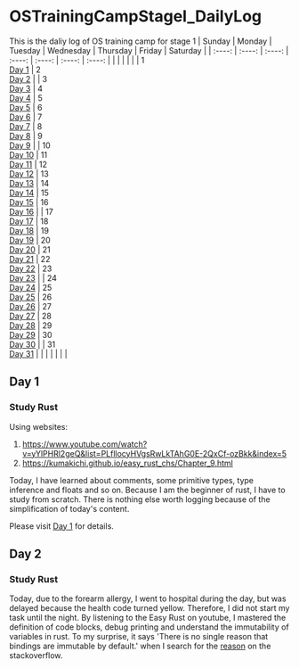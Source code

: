 # OSTrainingCampStageI_DailyLog
This is the daliy log of OS training camp for stage 1
|  Sunday   | Monday  | Tuesday | Wednesday | Thursday | Friday | Saturday |
|  :----:  |  :----:   |   :----:   |  :----:  |   :----:   |  :----:   |   :----:  | 
|   |  |   |  |   | 1<br>[Day 1](#day-1) | 2<br>[Day 2](#day-2)  | 
| 3<br>[Day 3](#day-3)  | 4<br>[Day 4](#day-4) | 5<br>[Day 5](#day-5)  | 6<br>[Day 6](#day-6) | 7<br>[Day 7](#day-7)  | 8<br>[Day 8](#day-8) | 9<br>[Day 9](#day-9)  | 
| 10<br>[Day 10](#day-10)  | 11<br>[Day 11](#day-11) | 12<br>[Day 12](#day-12)  | 13<br>[Day 13](#day-13) | 14<br>[Day 14](#day-14)  | 15<br>[Day 15](#day-15) | 16<br>[Day 16](#day-16)  | 
| 17<br>[Day 17](#day-17)  | 18<br>[Day 18](#day-18) | 19<br>[Day 19](#day-19)  | 20<br>[Day 20](#day-20) | 21<br>[Day 21](#day-21)  | 22<br>[Day 22](#day-22) | 23<br>[Day 23](#day-23)  | 
| 24<br>[Day 24](#day-24)  | 25<br>[Day 25](#day-25) | 26<br>[Day 26](#day-26)  | 27<br>[Day 27](#day-27) | 28<br>[Day 28](#day-28)  | 29<br>[Day 29](#day-29) | 30<br>[Day 30](#day-30)  | 
| 31<br>[Day 31](#day-31)  |  |   |  |   |  |   | 

## Day 1
### Study Rust
Using websites:
1. https://www.youtube.com/watch?v=yYlPHRl2geQ&list=PLfllocyHVgsRwLkTAhG0E-2QxCf-ozBkk&index=5
2. https://kumakichi.github.io/easy_rust_chs/Chapter_9.html

  Today, I have learned about comments, some primitive types, type inference and floats and so on. Because I am the beginner of rust, I have to study from scratch. There is nothing else worth logging because of the simplification of today's content.

Please visit [Day 1](https://github.com/unrestrainedpointer/OSTrainingCampStageI_DailyLog/blob/main/Day%201.md/) for details.

## Day 2
### Study Rust
  Today, due to the forearm allergy, I went to hospital during the day, but was delayed because the health code turned yellow. Therefore, I did not start my task until the night. By listening to the Easy Rust on youtube, I mastered the definition of code blocks, debug printing and understand the immutability of variables in rust. To my surprise, it says 'There is no single reason that bindings are immutable by default.' when I search for the [reason](https://stackoverflow.com/questions/29631590/why-is-immutability-enforced-in-rust-unless-otherwise-specified-with-mut) on the stackoverflow.
